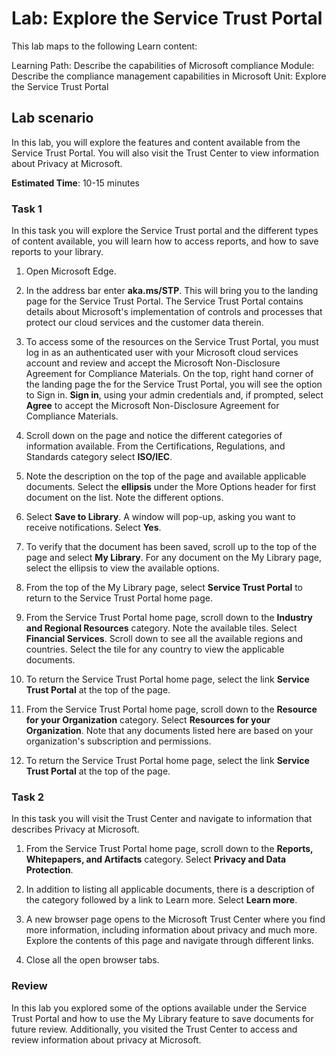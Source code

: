 <!---
---
Lab:
    Title: 'Explore the Service Trust Portal'
    Learning Path/Module/Unit: 'Learning Path: Describe the capabilities of Microsoft compliance; Module 1: Describe the compliance management capabilities in Microsoft; Unit 2: Explore the Service Trust Portal'
---
--->

# Lab: Explore the Service Trust Portal

This lab maps to the following Learn content:

Learning Path: Describe the capabilities of Microsoft compliance
Module: Describe the compliance management capabilities in Microsoft
Unit: Explore the Service Trust Portal

## Lab scenario

In this lab, you will explore the features and content available from the Service Trust Portal. You will also visit the Trust Center to view information about Privacy at Microsoft.

**Estimated Time**: 10-15 minutes

### Task 1

In this task you will explore the Service Trust portal and the different types of content available, you will learn how to access reports, and how to save reports to your library.

1. Open Microsoft Edge.

1. In the address bar enter **aka.ms/STP**. This will bring you to the landing page for the Service Trust Portal. The Service Trust Portal contains details about Microsoft's implementation of controls and processes that protect our cloud services and the customer data therein.

1. To access some of the resources on the Service Trust Portal, you must log in as an authenticated user with your Microsoft cloud services account and review and accept the Microsoft Non-Disclosure Agreement for Compliance Materials. On the top, right hand corner of the landing page the for the Service Trust Portal, you will see the option to Sign in.  **Sign in**, using your admin credentials and, if prompted, select **Agree** to accept the Microsoft Non-Disclosure Agreement for Compliance Materials.

1. Scroll down on the page and notice the different categories of information available. From the Certifications, Regulations, and Standards category select **ISO/IEC**.

1. Note the description on the top of the page and available applicable documents.  Select the **ellipsis** under the More Options header for first document on the list.  Note the different options.

1. Select **Save to Library**.  A window will pop-up, asking you want to receive notifications. Select **Yes**.

1. To verify that the document has been saved, scroll up to the top of the page and select **My Library**.  For any document on the My Library page, select the ellipsis to view the available options.

1. From the top of the My Library page, select **Service Trust Portal** to return to the Service Trust Portal home page.

1. From the Service Trust Portal home page, scroll down to the **Industry and Regional Resources** category.  Note the available tiles.  Select **Financial Services**.  Scroll down to see all the available regions and countries.  Select the tile for any country to view the applicable documents.

1. To return the Service Trust Portal home page, select the link **Service Trust Portal** at the top of the page.

1. From the Service Trust Portal home page, scroll down to the **Resource for your Organization** category. Select **Resources for your Organization**.  Note that any documents listed here are based on your organization's subscription and permissions.

1. To return the Service Trust Portal home page, select the link **Service Trust Portal** at the top of the page.

### Task 2

In this task you will visit the Trust Center and navigate to information that describes Privacy at Microsoft.

1. From the Service Trust Portal home page, scroll down to the **Reports, Whitepapers, and Artifacts** category. Select **Privacy and Data Protection**.  

1. In addition to listing all applicable documents, there is a description of the category followed by a link to Learn more.  Select **Learn more**.

1. A new browser page opens to the Microsoft Trust Center where you find more information, including information about privacy and much more. Explore the contents of this page and navigate through different links.

1. Close all the open browser tabs.

### Review

In this lab you explored some of the options available under the Service Trust Portal and how to use the My Library feature to save documents for future review.  Additionally, you visited the Trust Center to access and review information about privacy at Microsoft.
